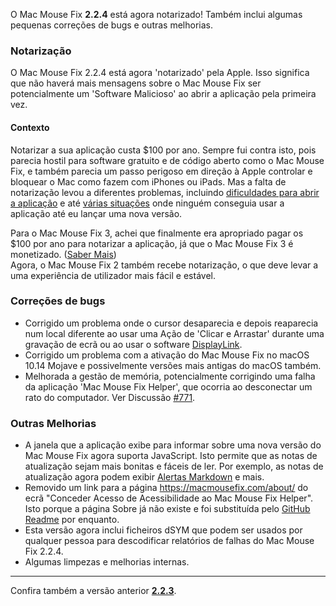 O Mac Mouse Fix **2.2.4** está agora notarizado! Também inclui algumas pequenas correções de bugs e outras melhorias.

### **Notarização**

O Mac Mouse Fix 2.2.4 está agora 'notarizado' pela Apple. Isso significa que não haverá mais mensagens sobre o Mac Mouse Fix ser potencialmente um 'Software Malicioso' ao abrir a aplicação pela primeira vez.

#### Contexto

Notarizar a sua aplicação custa $100 por ano. Sempre fui contra isto, pois parecia hostil para software gratuito e de código aberto como o Mac Mouse Fix, e também parecia um passo perigoso em direção à Apple controlar e bloquear o Mac como fazem com iPhones ou iPads. Mas a falta de notarização levou a diferentes problemas, incluindo [dificuldades para abrir a aplicação](https://github.com/noah-nuebling/mac-mouse-fix/discussions/114) e até [várias situações](https://github.com/noah-nuebling/mac-mouse-fix/issues/95) onde ninguém conseguia usar a aplicação até eu lançar uma nova versão.

Para o Mac Mouse Fix 3, achei que finalmente era apropriado pagar os $100 por ano para notarizar a aplicação, já que o Mac Mouse Fix 3 é monetizado. ([Saber Mais](https://github.com/noah-nuebling/mac-mouse-fix/releases/tag/3.0.0)) \
Agora, o Mac Mouse Fix 2 também recebe notarização, o que deve levar a uma experiência de utilizador mais fácil e estável.

### **Correções de bugs**

- Corrigido um problema onde o cursor desaparecia e depois reaparecia num local diferente ao usar uma Ação de 'Clicar e Arrastar' durante uma gravação de ecrã ou ao usar o software [DisplayLink](https://www.synaptics.com/products/displaylink-graphics).
- Corrigido um problema com a ativação do Mac Mouse Fix no macOS 10.14 Mojave e possivelmente versões mais antigas do macOS também.
- Melhorada a gestão de memória, potencialmente corrigindo uma falha da aplicação 'Mac Mouse Fix Helper', que ocorria ao desconectar um rato do computador. Ver Discussão [#771](https://github.com/noah-nuebling/mac-mouse-fix/discussions/771).

### **Outras Melhorias**

- A janela que a aplicação exibe para informar sobre uma nova versão do Mac Mouse Fix agora suporta JavaScript. Isto permite que as notas de atualização sejam mais bonitas e fáceis de ler. Por exemplo, as notas de atualização agora podem exibir [Alertas Markdown](https://github.com/orgs/community/discussions/16925) e mais.
- Removido um link para a página https://macmousefix.com/about/ do ecrã "Conceder Acesso de Acessibilidade ao Mac Mouse Fix Helper". Isto porque a página Sobre já não existe e foi substituída pelo [GitHub Readme](https://github.com/noah-nuebling/mac-mouse-fix) por enquanto.
- Esta versão agora inclui ficheiros dSYM que podem ser usados por qualquer pessoa para descodificar relatórios de falhas do Mac Mouse Fix 2.2.4.
- Algumas limpezas e melhorias internas.

---

Confira também a versão anterior [**2.2.3**](https://github.com/noah-nuebling/mac-mouse-fix/releases/tag/2.2.3).
